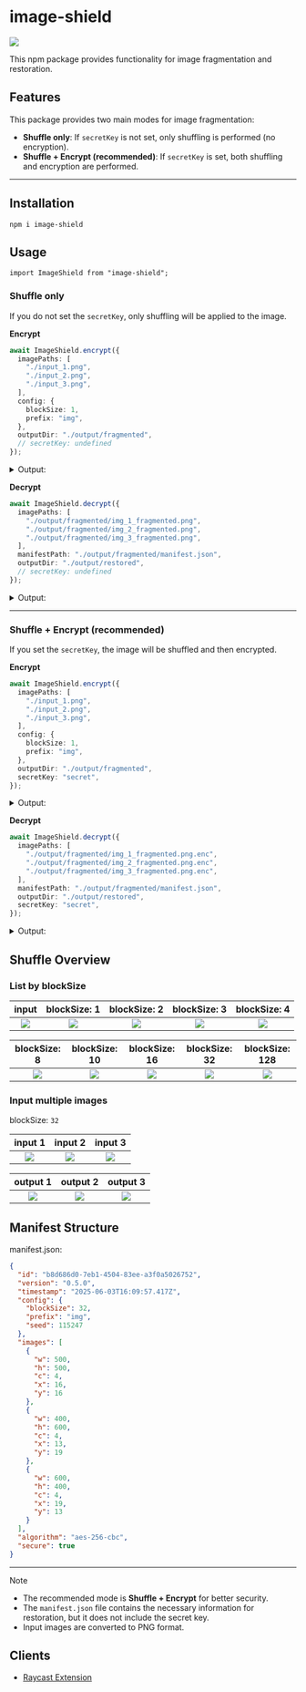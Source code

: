 # image-shield

![](.docs/figure.png)

This npm package provides functionality for image fragmentation and restoration.

## Features

This package provides two main modes for image fragmentation:

- **Shuffle only**: If `secretKey` is not set, only shuffling is performed (no encryption).
- **Shuffle + Encrypt (recommended)**: If `secretKey` is set, both shuffling and encryption are performed.

---

## Installation

```
npm i image-shield
```

## Usage

```
import ImageShield from "image-shield";
```

### Shuffle only

If you do not set the `secretKey`, only shuffling will be applied to the image.

**Encrypt**

```ts
await ImageShield.encrypt({
  imagePaths: [
    "./input_1.png",
    "./input_2.png",
    "./input_3.png",
  ],
  config: {
    blockSize: 1,
    prefix: "img",
  },
  outputDir: "./output/fragmented",
  // secretKey: undefined
});
```

<details>
<summary>Output:</summary>

```
output
└── fragmented
    ├── img_1_fragmented.png
    ├── img_2_fragmented.png
    ├── img_3_fragmented.png
    └── manifest.json
```
</details>

**Decrypt**

```ts
await ImageShield.decrypt({
  imagePaths: [
    "./output/fragmented/img_1_fragmented.png",
    "./output/fragmented/img_2_fragmented.png",
    "./output/fragmented/img_3_fragmented.png",
  ],
  manifestPath: "./output/fragmented/manifest.json",
  outputDir: "./output/restored",
  // secretKey: undefined
});
```

<details>
<summary>Output:</summary>

```
output
└── restored
    ├── img_1.png
    ├── img_2.png
    └── img_3.png
```
</details>

---

### Shuffle + Encrypt (recommended)

If you set the `secretKey`, the image will be shuffled and then encrypted.

**Encrypt**

```ts
await ImageShield.encrypt({
  imagePaths: [
    "./input_1.png",
    "./input_2.png",
    "./input_3.png",
  ],
  config: {
    blockSize: 1,
    prefix: "img",
  },
  outputDir: "./output/fragmented",
  secretKey: "secret",
});
```

<details>
<summary>Output:</summary>

```
output
└── fragmented
    ├── img_1_fragmented.png.enc
    ├── img_2_fragmented.png.enc
    ├── img_3_fragmented.png.enc
    └── manifest.json
```
</details>

**Decrypt**

```ts
await ImageShield.decrypt({
  imagePaths: [
    "./output/fragmented/img_1_fragmented.png.enc",
    "./output/fragmented/img_2_fragmented.png.enc",
    "./output/fragmented/img_3_fragmented.png.enc",
  ],
  manifestPath: "./output/fragmented/manifest.json",
  outputDir: "./output/restored",
  secretKey: "secret",
});
```

<details>
<summary>Output:</summary>

```
output
└── restored
    ├── img_1.png
    ├── img_2.png
    └── img_3.png
```
</details>


## Shuffle Overview

### List by blockSize

| input | blockSize: 1 | blockSize: 2 | blockSize: 3 | blockSize: 4 |
|:-------:|:---------------:|:---------------:|:---------------:|:----------------:|
| ![](.docs/input_sample.png) | ![](.docs/output_1.png) | ![](.docs/output_2.png) | ![](.docs/output_3.png) | ![](.docs/output_4.png) |

| blockSize: 8 | blockSize: 10 | blockSize: 16 | blockSize: 32 | blockSize: 128 |
|:-------:|:---------------:|:---------------:|:---------------:|:----------------:|
| ![](.docs/output_8.png) | ![](.docs/output_10.png) | ![](.docs/output_16.png) | ![](.docs/output_32.png) | ![](.docs/output_128.png) |

### Input multiple images

blockSize: `32`

| input 1 | input 2 | input 3 |
|:-------:|:---------------:|:---------------:|
| ![](.docs/input_sample.png) | ![](.docs/input_sample_mono.png) | ![](.docs/input_sample_blue.png) |

| output 1 | output 2 | output 3 |
|:-------:|:---------------:|:---------------:|
| ![](.docs/output_m0.png) | ![](.docs/output_m1.png) | ![](.docs/output_m2.png) |


## Manifest Structure

manifest.json:

```json
{
  "id": "b8d686d0-7eb1-4504-83ee-a3f0a5026752",
  "version": "0.5.0",
  "timestamp": "2025-06-03T16:09:57.417Z",
  "config": {
    "blockSize": 32,
    "prefix": "img",
    "seed": 115247
  },
  "images": [
    {
      "w": 500,
      "h": 500,
      "c": 4,
      "x": 16,
      "y": 16
    },
    {
      "w": 400,
      "h": 600,
      "c": 4,
      "x": 13,
      "y": 19
    },
    {
      "w": 600,
      "h": 400,
      "c": 4,
      "x": 19,
      "y": 13
    }
  ],
  "algorithm": "aes-256-cbc",
  "secure": true
}
```

</details>

---

> [!NOTE]
> - The recommended mode is **Shuffle + Encrypt** for better security.
> - The `manifest.json` file contains the necessary information for restoration, but it does not include the secret key.
> - Input images are converted to PNG format.

## Clients

- [Raycast Extension](https://github.com/tuki0918/raycast-image-shield)
